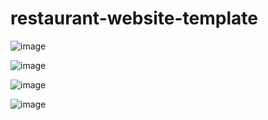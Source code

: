 # restaurant-website-template

![image](https://user-images.githubusercontent.com/70018021/128599777-aaf51598-16ca-4014-8d2a-f991d5feba63.png)

![image](https://user-images.githubusercontent.com/70018021/128599785-88a610fd-1720-482c-a338-a4949c434339.png)

![image](https://user-images.githubusercontent.com/70018021/128599793-ddd60a6a-67ab-4500-a83a-10e16567d705.png)

![image](https://user-images.githubusercontent.com/70018021/128599798-2ce6e26e-51ce-4f07-acac-eb156a669d33.png)

